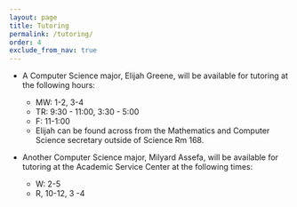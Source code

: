 ```yaml
---  
layout: page
title: Tutoring 
permalink: /tutoring/
order: 4
exclude_from_nav: true
---
```


* A Computer Science major, Elijah Greene, will be available for tutoring at the following hours:
	- MW: 1-2, 3-4
	- TR: 9:30 - 11:00, 3:30 - 5:00
	- F: 11-1:00
	- Elijah can be found across from the Mathematics and Computer Science secretary outside of Science Rm 168.


* Another Computer Science major, Milyard Assefa, will be available for tutoring at the Academic Service Center at the following times:
	- W: 2-5
	- R, 10-12, 3 -4

